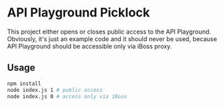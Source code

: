 # API Playground Picklock

This project either opens or closes public access to the API Playground.
Obviously, it's just an example code and it should never be used, because
API Playground should be accessible only via iBoss proxy.

## Usage

```sh
npm install
node index.js 1 # public access
node index.js 0 # access only via iBoss
```
